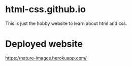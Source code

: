 # html-css.github.io
This is just the hobby website to learn about html and css.
# Deployed website 
https://nature-images.herokuapp.com/
